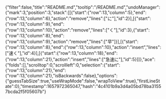 {"filter":false,"title":"README.md","tooltip":"/README.md","undoManager":{"mark":3,"position":3,"stack":[[{"start":{"row":13,"column":5},"end":{"row":13,"column":6},"action":"remove","lines":["に"],"id":2}],[{"start":{"row":13,"column":9},"end":{"row":13,"column":10},"action":"remove","lines":["く"],"id":3},{"start":{"row":13,"column":8},"end":{"row":13,"column":9},"action":"remove","lines":["早"]}],[{"start":{"row":13,"column":8},"end":{"row":13,"column":10},"action":"insert","lines":["速く"],"id":4}],[{"start":{"row":13,"column":18},"end":{"row":13,"column":21},"action":"insert","lines":["急速に"],"id":5}]]},"ace":{"folds":[],"scrolltop":0,"scrollleft":0,"selection":{"start":{"row":13,"column":21},"end":{"row":13,"column":21},"isBackwards":false},"options":{"guessTabSize":true,"useWrapMode":false,"wrapToView":true},"firstLineState":0},"timestamp":1657972365047,"hash":"4c4101b9a3d4a05bd78ba31557bcda2f5f05607b"}